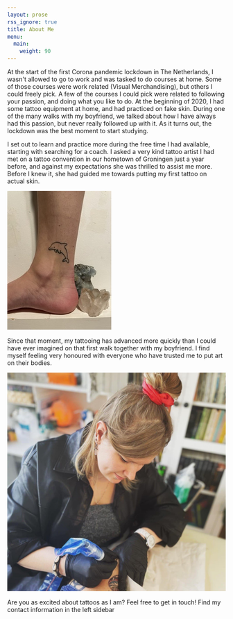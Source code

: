```yaml
---
layout: prose
rss_ignore: true
title: About Me
menu:
  main:
    weight: 90
---
```


At the start of the first Corona pandemic lockdown in The Netherlands, I wasn't allowed to go to work and was tasked to do courses at home. Some of those courses were work related (Visual Merchandising), but others I could freely pick.
A few of the courses I could pick were related to following your passion, and doing what you like to do. At the beginning of 2020, I had some tattoo equipment at home, and had practiced on fake skin. During one of the many walks with my boyfriend,
we talked about how I have always had this passion, but never really followed up with it. As it turns out, the lockdown was the best moment to start studying.

I set out to learn and practice more during the free time I had available, starting with searching for a coach. I asked a very kind tattoo artist I had met on a tattoo convention in our hometown of Groningen just a year before, and against my expectations
she was thrilled to assist me more. Before I knew it, she had guided me towards putting my first tattoo on actual skin.

![First tattoo][1]

Since that moment, my tattooing has advanced more quickly than I could have ever imagined on that first walk together with my boyfriend. I find myself feeling very honoured with everyone who have trusted me to put art on their bodies.

![At work][2]

Are you as excited about tattoos as I am? Feel free to get in touch! Find my contact information in the left sidebar

[1]: /img/about/first-tattoo-resized.jpg
[2]: /img/about/at-work.jpg
